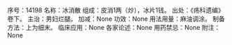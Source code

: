 序号：14198
名称：冰消散
组成：皮消1两（炒），冰片1钱。
出处：《疡科遗编》卷下。
主治：男妇烂腿。
加减：None
功效：None
用法用量：麻油调涂。
制备方法：上为细末。
临床应用：None
各家论述：None
用药禁忌：None
附注：None
